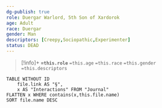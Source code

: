 ```yaml
---
dg-publish: true
role: Duergar Warlord, 5th Son of Xardorok
age: Adult
race: Duergar
gender: Man
descriptors: [Creepy,Sociopathic,Experimenter]
status: DEAD
---
```


> [!info]+
> **`=this.role`**
> `=this.age` `=this.race` `=this.gender`
> `=this.descriptors`

```dataview
TABLE WITHOUT ID
	file.link AS "§", 
	x AS "Interactions" FROM "Journal"
FLATTEN x WHERE contains(x,this.file.name) 
SORT file.name DESC
```